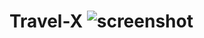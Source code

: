 # Travel-X  ![screenshot](https://github.com/Kantartheking/Travel-X/assets/92145949/9fd57c03-72df-4f29-a766-9dd5bcea76de)
